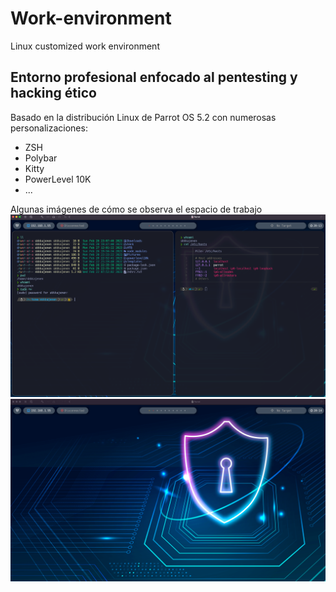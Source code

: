# Work-environment
Linux customized work environment

## Entorno profesional enfocado al pentesting y hacking ético
Basado en la distribución Linux de Parrot OS 5.2 con numerosas personalizaciones:
* ZSH
* Polybar
* Kitty
* PowerLevel 10K
* ...

Algunas imágenes de cómo se observa el espacio de trabajo
![Espacio de trabajo](./images/Workdesk_1.png)
![Wallpaper - Espacio en reposo](./images/Workdesk_2.png)